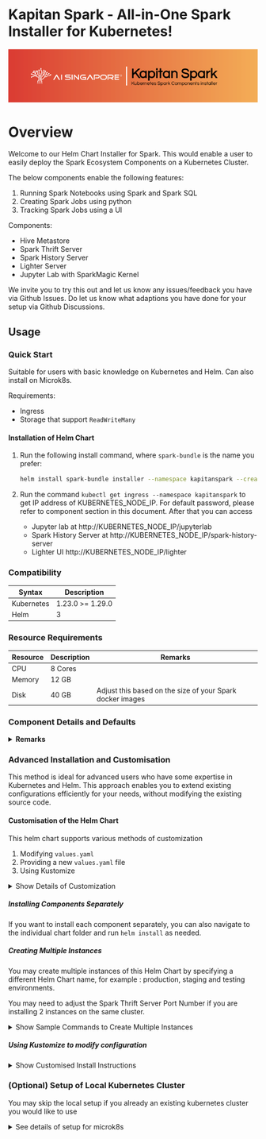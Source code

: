# Kapitan Spark - All-in-One Spark Installer for Kubernetes!

<img src="img/logo.png">


# Overview 
Welcome to our Helm Chart Installer for Spark. This would enable a user to easily deploy the Spark Ecosystem Components on a Kubernetes Cluster.


The below components enable the following features:
1. Running Spark Notebooks using Spark and Spark SQL
2. Creating Spark Jobs using python
3. Tracking Spark Jobs using a UI


Components:
- Hive Metastore
- Spark Thrift Server
- Spark History Server
- Lighter Server
- Jupyter Lab with SparkMagic Kernel



We invite you to try this out and let us know any issues/feedback you have via Github Issues. Do let us know what adaptions you have done for your setup via Github Discussions.










## Usage

### Quick Start
Suitable for users with basic knowledge on Kubernetes and Helm. Can also install on Microk8s.

Requirements:
- Ingress
- Storage that support `ReadWriteMany`

<!-- <details><summary><b>Show instructions</b></summary> -->




#### Installation of Helm Chart
<!-- 1. Choose which components you need by enabling/disabling them at `installer/values.yaml`. -->

1. Run the following install command, where `spark-bundle` is the name you prefer:

    ```sh
    helm install spark-bundle installer --namespace kapitanspark --create-namespace --atomic
    ```
1. Run the command `kubectl get ingress --namespace kapitanspark` to get IP address of KUBERNETES_NODE_IP. For default password, please refer to component section in this document. After that you can access 
    - Jupyter lab at http://KUBERNETES_NODE_IP/jupyterlab 
    - Spark History Server at http://KUBERNETES_NODE_IP/spark-history-server
    - Lighter UI http://KUBERNETES_NODE_IP/lighter 

<!-- </details> -->



### Compatibility 
| Syntax      | Description |
| ----------- | ----------- |
| Kubernetes      | 1.23.0 >= 1.29.0       |
| Helm   | 3        |

### Resource Requirements
| Resource     | Description | Remarks |
| ----------- | -----------  |----------- |
| CPU         | 8 Cores      |            |
| Memory      | 12 GB        |            |
| Disk        | 40 GB        | Adjust this based on the size of your Spark docker images |


### Component Details and Defaults
<details><summary><b>Remarks</b></summary>

- Hive metastore
    - You may rebuild the image using the Dockerfile `hive-metastore/Dockerfile`
    - After rebuilding, modify the following keys in `values.yaml`:  `image.repository`, `image.tag` in `values.yaml`.
- Spark Thrift Server
    - You may rebuild the image using the Dockerfile `spark_docker_image/Dockerfile`
    - After rebuilding, modify the following keys in `values.yaml`: `image.repository`, `image.tag` in `values.yaml`.
    - Spark UI has been intentionally disabled at `spark-thrift-server/templates/service.yaml`.
    - Dependency: `hive-metastore` component.

- Jupyter Lab
    - Modify `jupyterlab/requirements.txt` according to your project before installation.
    - Default password: `spark ecosystem`

- Lighter 
    - You may rebuild the image using the Dockerfile `spark_docker_image/Dockerfile` 
    - After rebuilding, modify the following keys in `values.yaml`: `image.spark.repository`, `image.spark.tag` in `values.yaml`.
    - If Spark History Server uses Persistent Volumes to save event logs instead of Blob storage S3a, ensure to install it with `spark-history-server` component on the same Kubernetes namespace.
    - Dependencies: `hive-metastore` and `spark-history-server` components. The latter can be turned off in `values.yaml`.
    - Default user: `dataOps` password: `5Wmi95w4`

- Spark History Server
    - By default, Persistent Volumes is used to read event logs, you may modify this by updating the `dir` key in [`spark-history-server/values.yaml`](installer/charts/spark-history-server/values.yaml) and in the `lighter` component, update key `spark.history.eventLog.dir` in [`lighter/values.yaml`](installer/charts/lighter/values.yaml)
    - If using Persistence volume instead of Blob storage S3a, ensure it is installed on the same namespace as other components.
    - Default user: `dataOps` password: `5Wmi95w4`
</details>



### Advanced Installation and Customisation
This method is ideal for advanced users who have some expertise in Kubernetes and Helm. 
This approach enables you to extend existing configurations efficiently for your needs, without modifying the existing source code.


#### Customisation of the Helm Chart

This helm chart supports various methods of customization
1. Modifying `values.yaml`
2. Providing a new `values.yaml` file
3. Using Kustomize

<details><summary>Show Details of Customization</summary>

##### Customising values.yaml
You may customise your installation of the above components by editing the file at [installer/values.yaml](installer/values.yaml).

##### Alternative Values File
Alternatively, you can create a copy of the values file and run the following modified command
```bash
 helm install spark-bundle installer --values new_values.yaml --namespace kapitanspark --create-namespace --atomic
 ```

##### Configuration Using Kustomize :
This approach prevents you from modifying the original source code and enables you to customize as per your needs.

You may refer to this section [Using Kustomize](#using-kustomize-to-modify-configuration)
</details>


##### Installing Components Separately

If you want to install each component separately, you can also navigate to the individual chart folder and run `helm install` as needed.

##### Creating Multiple Instances 

You may create multiple instances of this Helm Chart by specifying a different Helm Chart name, for example : production, staging and testing environments.

You may need to adjust the Spark Thrift Server Port Number if you are installing 2 instances on the same cluster.

<details><summary>Show Sample Commands to Create Multiple Instances</summary>

```bash 
helm install spark-production installer --namespace kapitanspark-prod --create-namespace --atomic
```

```bash 
helm install spark-testing installer --namespace kapitanspark-test --create-namespace --atomic
```

</details>


##### Using Kustomize to modify configuration 
<details><summary>Show Customised Install Instructions </summary>

Requirements:
- Ingress (Nginx)
- Storage that support `ReadWriteMany` , eg: NFS or Longhorn NFS

1. Customize your components by enabling or disabling them in `installer/values.yaml`

2. Navigate to the directory `kcustomize/example/prod/`, and modify `google-secret.yaml` and `values.yaml` files.

3. Modify `jupyterlab/requirements.txt` according to your project before installation

4. Execute the install command stated below in the folder `kcustomize/example/prod/`, replacing `spark-bundle` with your preferred name. You can add `--dry-run=server` to test any error in helm files before installation:
    ```sh
    cd kcustomize/example/prod/
    helm install spark-bundle ../../../installer --namespace kapitanspark  --post-renderer ./kustomize.sh --values ./values.yaml --create-namespace --atomic
    ```

5. After successful installation, you should be able to access the Jupyter Lab, Spark History Server and Lighter UI based on your configuration of the Ingress section in `values.yaml`.


</details>


### (Optional) Setup of Local Kubernetes Cluster
You may skip the local setup if you already an existing kubernetes cluster you would like to use


<details><summary>See details of setup for microk8s </summary>
    
At the moment, we have only tested this locally using `microk8s`. Refer to the installation steps on [microk8s docs](https://microk8s.io/docs/getting-started)

If you are using Microk8s, below are the steps to install Nginx and PV with RWX support:

```sh
# the requirements stated below are the minimum, feel free to adjust upwards as needed
microk8s install --cpu 8 --mem 12 --disk 40
microk8s enable hostpath-storage
microk8s enable ingress

#output your kubeconfig using this command
microk8s config

# update ~/.kube/config to add the config above to access this kubernetes cluster via kubectl
```

</details>

